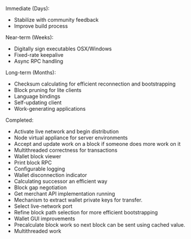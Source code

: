Immediate (Days):
* Stabilize with community feedback
* Improve build process

Near-term (Weeks):
* Digitally sign executables OSX/Windows
* Fixed-rate keepalive
* Async RPC handling

Long-term (Months):
* Checksum calculating for efficient reconnection and bootstrapping
* Block pruning for lite clients
* Language bindings
* Self-updating client
* Work-generating applications

Completed:
* Activate live network and begin distribution
* Node virtual appliance for server environments
* Accept and update work on a block if someone does more work on it
* Multithreaded correctness for transactions
* Wallet block viewer
* Print block RPC
* Configurable logging
* Wallet disconnection indicator
* Calculating successor an efficient way
* Block gap negotiation  
* Get merchant API implementation running  
* Mechanism to extract wallet private keys for transfer.  
* Select live-network port  
* Refine block path selection for more efficient bootstrapping  
* Wallet GUI improvements  
* Precalculate block work so next block can be sent using cached value.
* Multithreaded work  